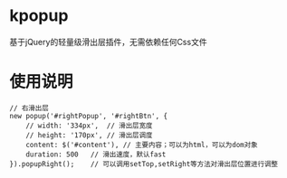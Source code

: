 # kpopup
基于jQuery的轻量级滑出层插件，无需依赖任何Css文件

# 使用说明
```
// 右滑出层
new popup('#rightPopup', '#rightBtn', {
    // width: '334px',	// 滑出层宽度
    // height: '170px',	// 滑出层调度
    content: $('#content'),	// 主要内容；可以为html，可以为dom对象
    duration: 500	// 滑出速度，默认fast
}).popupRight();	// 可以调用setTop,setRight等方法对滑出层位置进行调整
```

